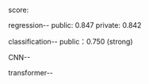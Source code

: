 score:

regression-- public: 0.847 private: 0.842

classification-- public：0.750 (strong)

CNN--

transformer--
